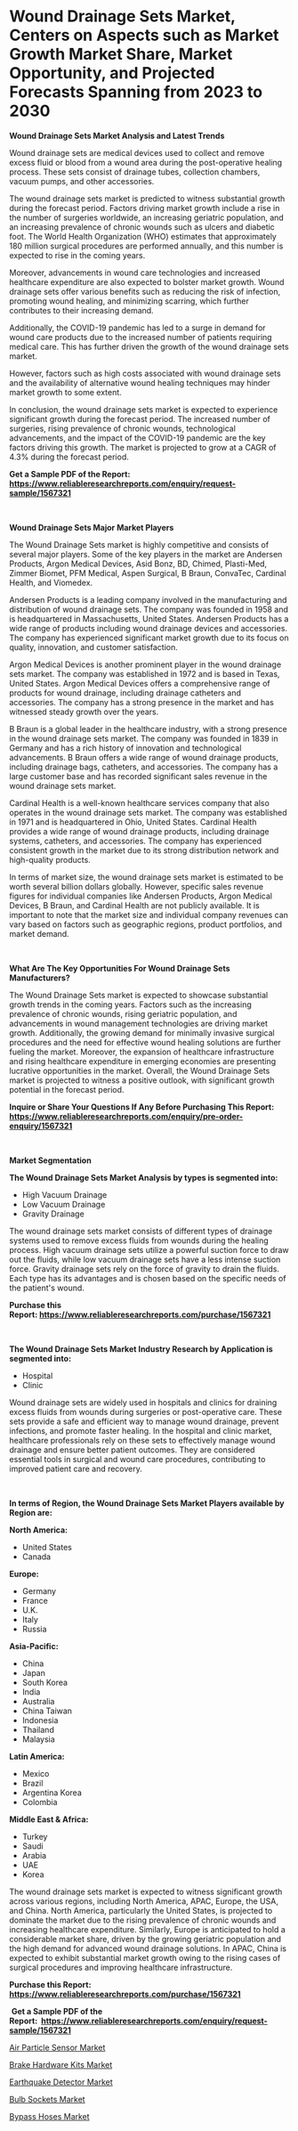 <p><h1>Wound Drainage Sets Market, Centers on Aspects such as Market Growth Market Share, Market Opportunity, and Projected Forecasts Spanning from 2023 to 2030</h1></p><p><strong>Wound Drainage Sets Market Analysis and Latest Trends</strong></p>
<p><p>Wound drainage sets are medical devices used to collect and remove excess fluid or blood from a wound area during the post-operative healing process. These sets consist of drainage tubes, collection chambers, vacuum pumps, and other accessories.</p><p>The wound drainage sets market is predicted to witness substantial growth during the forecast period. Factors driving market growth include a rise in the number of surgeries worldwide, an increasing geriatric population, and an increasing prevalence of chronic wounds such as ulcers and diabetic foot. The World Health Organization (WHO) estimates that approximately 180 million surgical procedures are performed annually, and this number is expected to rise in the coming years.</p><p>Moreover, advancements in wound care technologies and increased healthcare expenditure are also expected to bolster market growth. Wound drainage sets offer various benefits such as reducing the risk of infection, promoting wound healing, and minimizing scarring, which further contributes to their increasing demand.</p><p>Additionally, the COVID-19 pandemic has led to a surge in demand for wound care products due to the increased number of patients requiring medical care. This has further driven the growth of the wound drainage sets market.</p><p>However, factors such as high costs associated with wound drainage sets and the availability of alternative wound healing techniques may hinder market growth to some extent.</p><p>In conclusion, the wound drainage sets market is expected to experience significant growth during the forecast period. The increased number of surgeries, rising prevalence of chronic wounds, technological advancements, and the impact of the COVID-19 pandemic are the key factors driving this growth. The market is projected to grow at a CAGR of 4.3% during the forecast period.</p></p>
<p><strong>Get a Sample PDF of the Report:&nbsp; <a href="https://www.reliableresearchreports.com/enquiry/request-sample/1567321">https://www.reliableresearchreports.com/enquiry/request-sample/1567321</a></strong></p>
<p>&nbsp;</p>
<p><strong>Wound Drainage Sets Major Market Players</strong></p>
<p><p>The Wound Drainage Sets market is highly competitive and consists of several major players. Some of the key players in the market are Andersen Products, Argon Medical Devices, Asid Bonz, BD, Chimed, Plasti-Med, Zimmer Biomet, PFM Medical, Aspen Surgical, B Braun, ConvaTec, Cardinal Health, and Viomedex.</p><p>Andersen Products is a leading company involved in the manufacturing and distribution of wound drainage sets. The company was founded in 1958 and is headquartered in Massachusetts, United States. Andersen Products has a wide range of products including wound drainage devices and accessories. The company has experienced significant market growth due to its focus on quality, innovation, and customer satisfaction.</p><p>Argon Medical Devices is another prominent player in the wound drainage sets market. The company was established in 1972 and is based in Texas, United States. Argon Medical Devices offers a comprehensive range of products for wound drainage, including drainage catheters and accessories. The company has a strong presence in the market and has witnessed steady growth over the years.</p><p>B Braun is a global leader in the healthcare industry, with a strong presence in the wound drainage sets market. The company was founded in 1839 in Germany and has a rich history of innovation and technological advancements. B Braun offers a wide range of wound drainage products, including drainage bags, catheters, and accessories. The company has a large customer base and has recorded significant sales revenue in the wound drainage sets market.</p><p>Cardinal Health is a well-known healthcare services company that also operates in the wound drainage sets market. The company was established in 1971 and is headquartered in Ohio, United States. Cardinal Health provides a wide range of wound drainage products, including drainage systems, catheters, and accessories. The company has experienced consistent growth in the market due to its strong distribution network and high-quality products.</p><p>In terms of market size, the wound drainage sets market is estimated to be worth several billion dollars globally. However, specific sales revenue figures for individual companies like Andersen Products, Argon Medical Devices, B Braun, and Cardinal Health are not publicly available. It is important to note that the market size and individual company revenues can vary based on factors such as geographic regions, product portfolios, and market demand.</p></p>
<p>&nbsp;</p>
<p><strong>What Are The Key Opportunities For Wound Drainage Sets Manufacturers?</strong></p>
<p><p>The Wound Drainage Sets market is expected to showcase substantial growth trends in the coming years. Factors such as the increasing prevalence of chronic wounds, rising geriatric population, and advancements in wound management technologies are driving market growth. Additionally, the growing demand for minimally invasive surgical procedures and the need for effective wound healing solutions are further fueling the market. Moreover, the expansion of healthcare infrastructure and rising healthcare expenditure in emerging economies are presenting lucrative opportunities in the market. Overall, the Wound Drainage Sets market is projected to witness a positive outlook, with significant growth potential in the forecast period.</p></p>
<p><strong>Inquire or Share Your Questions If Any Before Purchasing This Report: <a href="https://www.reliableresearchreports.com/enquiry/pre-order-enquiry/1567321">https://www.reliableresearchreports.com/enquiry/pre-order-enquiry/1567321</a></strong></p>
<p>&nbsp;</p>
<p><strong>Market Segmentation</strong></p>
<p><strong>The Wound Drainage Sets Market Analysis by types is segmented into:</strong></p>
<p><ul><li>High Vacuum Drainage</li><li>Low Vacuum Drainage</li><li>Gravity Drainage</li></ul></p>
<p><p>The wound drainage sets market consists of different types of drainage systems used to remove excess fluids from wounds during the healing process. High vacuum drainage sets utilize a powerful suction force to draw out the fluids, while low vacuum drainage sets have a less intense suction force. Gravity drainage sets rely on the force of gravity to drain the fluids. Each type has its advantages and is chosen based on the specific needs of the patient's wound.</p></p>
<p><strong>Purchase this Report:&nbsp;<a href="https://www.reliableresearchreports.com/purchase/1567321">https://www.reliableresearchreports.com/purchase/1567321</a></strong></p>
<p>&nbsp;</p>
<p><strong>The Wound Drainage Sets Market Industry Research by Application is segmented into:</strong></p>
<p><ul><li>Hospital</li><li>Clinic</li></ul></p>
<p><p>Wound drainage sets are widely used in hospitals and clinics for draining excess fluids from wounds during surgeries or post-operative care. These sets provide a safe and efficient way to manage wound drainage, prevent infections, and promote faster healing. In the hospital and clinic market, healthcare professionals rely on these sets to effectively manage wound drainage and ensure better patient outcomes. They are considered essential tools in surgical and wound care procedures, contributing to improved patient care and recovery.</p></p>
<p>&nbsp;</p>
<p><strong>In terms of Region, the Wound Drainage Sets Market Players available by Region are:</strong></p>
<p>
    <p> <strong> North America: </strong>
        <ul>
            <li>United States</li>
            <li>Canada</li>
        </ul>
        </p> 
    <p> <strong> Europe: </strong>
        <ul>
            <li>Germany</li>
            <li>France</li>
            <li>U.K.</li>
            <li>Italy</li>
            <li>Russia</li>
        </ul>
        </p> 
    <p> <strong> Asia-Pacific: </strong>
        <ul>
            <li>China</li>
            <li>Japan</li>
            <li>South Korea</li>
            <li>India</li>
            <li>Australia</li>
            <li>China Taiwan</li>
            <li>Indonesia</li>
            <li>Thailand</li>
            <li>Malaysia</li>
        </ul>
        </p> 
    <p> <strong> Latin America: </strong>
        <ul>
            <li>Mexico</li>
            <li>Brazil</li>
            <li>Argentina Korea</li>
            <li>Colombia</li>
        </ul>
        </p> 
    <p> <strong> Middle East & Africa: </strong>
        <ul>
            <li>Turkey</li>
            <li>Saudi</li>
            <li>Arabia</li>
            <li>UAE</li>
            <li>Korea</li>
        </ul>
    </p>
    </p>
<p><p>The wound drainage sets market is expected to witness significant growth across various regions, including North America, APAC, Europe, the USA, and China. North America, particularly the United States, is projected to dominate the market due to the rising prevalence of chronic wounds and increasing healthcare expenditure. Similarly, Europe is anticipated to hold a considerable market share, driven by the growing geriatric population and the high demand for advanced wound drainage solutions. In APAC, China is expected to exhibit substantial market growth owing to the rising cases of surgical procedures and improving healthcare infrastructure.</p></p>
<p><strong>Purchase this Report: <a href="https://www.reliableresearchreports.com/purchase/1567321">https://www.reliableresearchreports.com/purchase/1567321</a></strong></p>
<p>&nbsp;<strong>Get a Sample PDF of the Report:&nbsp;&nbsp;<a href="https://www.reliableresearchreports.com/enquiry/request-sample/1567321">https://www.reliableresearchreports.com/enquiry/request-sample/1567321</a></strong></p>
<p><strong></strong></p>
<p><p><a href="https://medium.com/@pillingbary7584/air-particle-sensor-market-size-growth-forecast-2023-2030-9e0fb10055ec">Air Particle Sensor Market</a></p><p><a href="https://www.linkedin.com/pulse/brake-hardware-kits-market-size-share-global-analysis-report-dlvdc/">Brake Hardware Kits Market</a></p><p><a href="https://medium.com/@mahimohanrp23/earthquake-detector-market-size-growth-forecast-2023-2030-bf1bf3a21d74">Earthquake Detector Market</a></p><p><a href="https://www.linkedin.com/pulse/bulb-sockets-market-challenges-opportunities-growth-drivers-major-sfhlc/">Bulb Sockets Market</a></p><p><a href="https://www.linkedin.com/pulse/bypass-hoses-market-research-report-unlocks-analysis-financial-ugdwc/">Bypass Hoses Market</a></p></p>